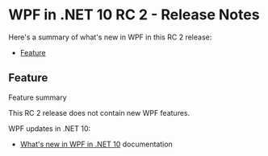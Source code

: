 # WPF in .NET 10 RC 2 - Release Notes

Here's a summary of what's new in WPF in this RC 2 release:

- [Feature](#feature)

## Feature

Feature summary

This RC 2 release does not contain new WPF features.

WPF updates in .NET 10:

- [What's new in WPF in .NET 10](https://learn.microsoft.com/dotnet/desktop/wpf/whats-new/net100) documentation

